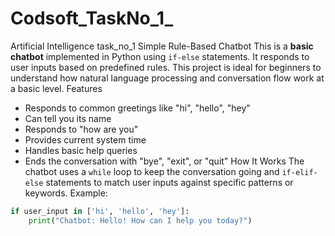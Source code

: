 # Codsoft_TaskNo_1_
Artificial Intelligence task_no_1
Simple Rule-Based Chatbot
This is a **basic chatbot** implemented in Python using `if-else` statements. It responds to user inputs based on predefined rules. This project is ideal for beginners to understand how natural language processing and conversation flow work at a basic level.
Features
- Responds to common greetings like "hi", "hello", "hey"
- Can tell you its name
- Responds to "how are you"
- Provides current system time
- Handles basic help queries
- Ends the conversation with "bye", "exit", or "quit"
How It Works
The chatbot uses a `while` loop to keep the conversation going and `if-elif-else` statements to match user inputs against specific patterns or keywords.
Example:
```python
if user_input in ['hi', 'hello', 'hey']:
    print("Chatbot: Hello! How can I help you today?")
